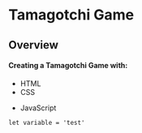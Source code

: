 # Tamagotchi Game

## Overview

#### Creating a Tamagotchi Game  with: 
- HTML
- CSS
* JavaScript

```
let variable = 'test'
